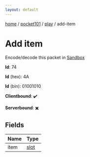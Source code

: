```yaml
---
layout: default
---
```


[home](/)  /  [pocket101](/protocol/pocket101)  /  [play](/protocol/pocket101/play)  /  add-item

# Add item

Encode/decode this packet in [Sandbox](../../../sandbox/pocket101#play.add_item)

**Id**: 74

**Id** (hex): 4A

**Id** (bin): 01001010

**Clientbound**: ✔️

**Serverbound**: ✖️

## Fields

Name | Type
---|---
item | [slot](/protocol/pocket101/types/slot)
